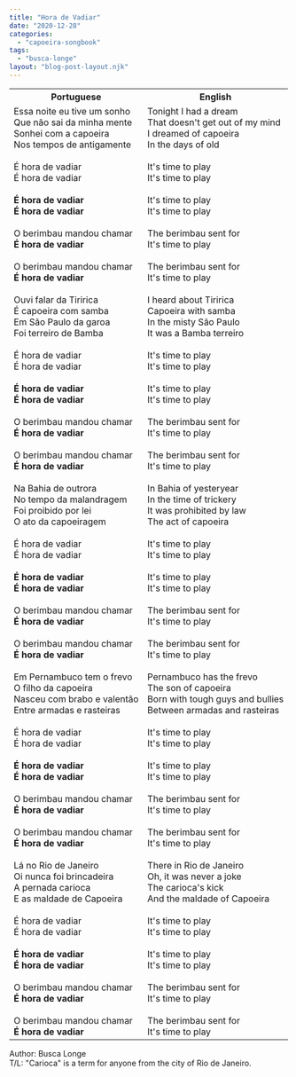 ```yaml
---
title: "Hora de Vadiar"
date: "2020-12-28"
categories: 
  - "capoeira-songbook"
tags: 
  - "busca-longe"
layout: "blog-post-layout.njk"
---
```


<table class="capoeira-table">
    <tr class="header-row">
        <th>Portuguese</th>
        <th>English</th>
    </tr>
    <tr>
        <td>Essa noite eu tive um sonho<br>
        Que não sai da minha mente<br>
        Sonhei com a capoeira<br>
        Nos tempos de antigamente<br>
        <br>
        É hora de vadiar<br>
        É hora de vadiar<br>
        <br>
        <strong>É hora de vadiar<br>
        É hora de vadiar</strong><br>
        <br>
        O berimbau mandou chamar<br>
        <strong>É hora de vadiar</strong><br>
        <br>
        O berimbau mandou chamar<br>
        <strong>É hora de vadiar</strong><br>
        <br>
        Ouvi falar da Tiririca<br>
        É capoeira com samba<br>
        Em São Paulo da garoa<br>
        Foi terreiro de Bamba<br>
        <br>
        É hora de vadiar<br>
        É hora de vadiar<br>
        <br>
        <strong>É hora de vadiar<br>
        É hora de vadiar</strong><br>
        <br>
        O berimbau mandou chamar<br>
        <strong>É hora de vadiar</strong><br>
        <br>
        O berimbau mandou chamar<br>
        <strong>É hora de vadiar</strong><br>
        <br>
        Na Bahia de outrora<br>
        No tempo da malandragem<br>
        Foi proibido por lei<br>
        O ato da capoeiragem<br>
        <br>
        É hora de vadiar<br>
        É hora de vadiar<br>
        <br>
        <strong>É hora de vadiar<br>
        É hora de vadiar</strong><br>
        <br>
        O berimbau mandou chamar<br>
        <strong>É hora de vadiar</strong><br>
        <br>
        O berimbau mandou chamar<br>
        <strong>É hora de vadiar</strong><br>
        <br>
        Em Pernambuco tem o frevo<br>
        O filho da capoeira<br>
        Nasceu com brabo e valentão<br>
        Entre armadas e rasteiras<br>
        <br>
        É hora de vadiar<br>
        É hora de vadiar<br>
        <br>
        <strong>É hora de vadiar<br>
        É hora de vadiar</strong><br>
        <br>
        O berimbau mandou chamar<br>
        <strong>É hora de vadiar</strong><br>
        <br>
        O berimbau mandou chamar<br>
        <strong>É hora de vadiar</strong><br>
        <br>
        Lá no Rio de Janeiro<br>
        Oi nunca foi brincadeira<br>
        A pernada carioca<br>
        E as maldade de Capoeira<br>
        <br>
        É hora de vadiar<br>
        É hora de vadiar<br>
        <br>
        <strong>É hora de vadiar<br>
        É hora de vadiar</strong><br>
        <br>
        O berimbau mandou chamar<br>
        <strong>É hora de vadiar</strong><br>
        <br>
        O berimbau mandou chamar<br>
        <strong>É hora de vadiar</strong></td>
        <td>Tonight I had a dream<br>
        That doesn't get out of my mind<br>
        I dreamed of capoeira<br>
        In the days of old<br>
        <br>
        It's time to play<br>
        It's time to play<br>
        <br>
        It's time to play<br>
        It's time to play<br>
        <br>
        The berimbau sent for<br>
        It's time to play<br>
        <br>
        The berimbau sent for<br>
        It's time to play<br>
        <br>
        I heard about Tiririca<br>
        Capoeira with samba<br>
        In the misty São Paulo<br>
        It was a Bamba terreiro<br>
        <br>
        It's time to play<br>
        It's time to play<br>
        <br>
        It's time to play<br>
        It's time to play<br>
        <br>
        The berimbau sent for<br>
        It's time to play<br>
        <br>
        The berimbau sent for<br>
        It's time to play<br>
        <br>
        In Bahia of yesteryear<br>
        In the time of trickery<br>
        It was prohibited by law<br>
        The act of capoeira<br>
        <br>
        It's time to play<br>
        It's time to play<br>
        <br>
        It's time to play<br>
        It's time to play<br>
        <br>
        The berimbau sent for<br>
        It's time to play<br>
        <br>
        The berimbau sent for<br>
        It's time to play<br>
        <br>
        Pernambuco has the frevo<br>
        The son of capoeira<br>
        Born with tough guys and bullies<br>
        Between armadas and rasteiras<br>
        <br>
        It's time to play<br>
        It's time to play<br>
        <br>
        It's time to play<br>
        It's time to play<br>
        <br>
        The berimbau sent for<br>
        It's time to play<br>
        <br>
        The berimbau sent for<br>
        It's time to play<br>
        <br>
        There in Rio de Janeiro<br>
        Oh, it was never a joke<br>
        The carioca's kick<br>
        And the maldade of Capoeira<br>
        <br>
        It's time to play<br>
        It's time to play<br>
        <br>
        It's time to play<br>
        It's time to play<br>
        <br>
        The berimbau sent for<br>
        It's time to play<br>
        <br>
        The berimbau sent for<br>
        It's time to play</td>
    </tr>
</table>

<figcaption>
Author: Busca Longe<br>
T/L: "Carioca" is a term for anyone from the city of Rio de Janeiro.
</figcaption>
